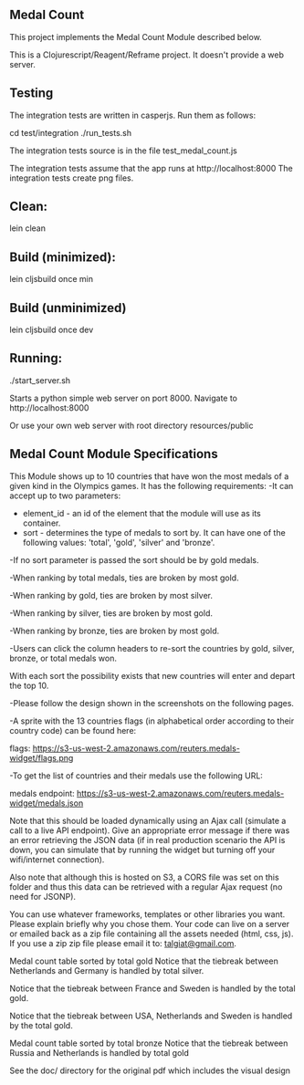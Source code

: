 Medal Count
-----------

This project implements the Medal Count Module described below.

This is a Clojurescript/Reagent/Reframe project. It doesn't provide a web server.

Testing
-------

The integration tests are written in casperjs. Run them as follows:

cd test/integration
./run_tests.sh

The integration tests source is in the file test_medal_count.js

The integration tests assume that the app runs at http://localhost:8000
The integration tests create png files.

Clean:
-----

lein clean

Build (minimized):
--------

lein cljsbuild once min

Build (unminimized)
------------------
lein cljsbuild once dev 

Running:
-------

./start_server.sh

Starts a python simple web server on port 8000.
Navigate to http://localhost:8000

Or use your own web server with root directory resources/public


Medal Count Module Specifications
---------------------------------

This Module shows up to 10 countries that have won the most  medals of a given kind in the Olympics games.  It has the  following requirements:
-It can accept up to two parameters: 

- element_id - an id of the element that the module will use  as its  container. 
- sort - determines the type of medals to sort by. It can have 
one of the  following values: 'total', 'gold', 'silver' and 
'bronze'. 

-If no sort parameter is passed the sort should be by gold 
medals.

-When ranking by total medals, ties are broken by most 
gold.

-When ranking by gold, ties are broken by most silver. 

-When ranking by silver, ties are broken by most gold. 

-When ranking by bronze, ties are broken by most gold. 

-Users can click the column headers to re-sort the 
countries by gold, silver,  bronze, or total medals won. 

With each sort the possibility exists that new  countries 
will enter and depart the top 10. 

-Please follow the design shown in the screenshots on the 
following pages. 

-A sprite with the 13 countries flags (in alphabetical order 
according to their country code) can be found here: 

flags: https://s3-us-west-2.amazonaws.com/reuters.medals-widget/flags.png

-To get the list of countries and their medals use the 
following URL:

medals endpoint:
https://s3-us-west-2.amazonaws.com/reuters.medals-widget/medals.json


Note that this should be loaded dynamically using an Ajax 
call (simulate a call to a live API endpoint). Give an 
appropriate error message if there was an error 
retrieving the JSON data (if in real production scenario 
the API is down, you can simulate that by running the 
widget but turning off your wifi/internet connection). 

Also note that although this is hosted on S3, a CORS file 
was set on this folder and thus this data can be retrieved 
with a regular Ajax request (no need for JSONP). 

You can use whatever frameworks, templates or other libraries  you want. Please explain briefly why you chose them.  Your  code can live on a server or emailed back as a zip file containing all the assets needed (html, css, js). If you use a zip 
zip file please email it to: talgiat@gmail.com.

Medal count table sorted by total gold 
Notice that the tiebreak between Netherlands and Germany is 
handled by total silver. 

Notice that the tiebreak between France and Sweden is 
handled by the total gold. 

Notice that the tiebreak between USA, Netherlands and 
Sweden is handled by the total gold. 

Medal count table sorted by total bronze 
Notice that the tiebreak between Russia and Netherlands is 
handled by total gold 

See the doc/ directory for the original pdf which includes the visual design 


